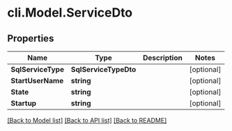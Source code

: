 # cli.Model.ServiceDto

## Properties

Name | Type | Description | Notes
------------ | ------------- | ------------- | -------------
**SqlServiceType** | **SqlServiceTypeDto** |  | [optional] 
**StartUserName** | **string** |  | [optional] 
**State** | **string** |  | [optional] 
**Startup** | **string** |  | [optional] 

[[Back to Model list]](../README.md#documentation-for-models) [[Back to API list]](../README.md#documentation-for-api-endpoints) [[Back to README]](../README.md)

